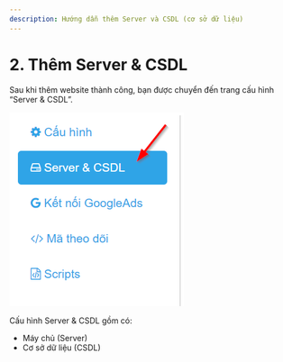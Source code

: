 ```yaml
---
description: Hướng dẫn thêm Server và CSDL (cơ sở dữ liệu)
---
```


# 2. Thêm Server & CSDL

Sau khi thêm website thành công, bạn được chuyển đến trang cấu hình “Server & CSDL”.

![](../../.gitbook/assets/tab-server-data.png)

Cấu hình Server & CSDL gồm có:

* Máy chủ \(Server\)
* Cơ sở dữ liệu \(CSDL\)

